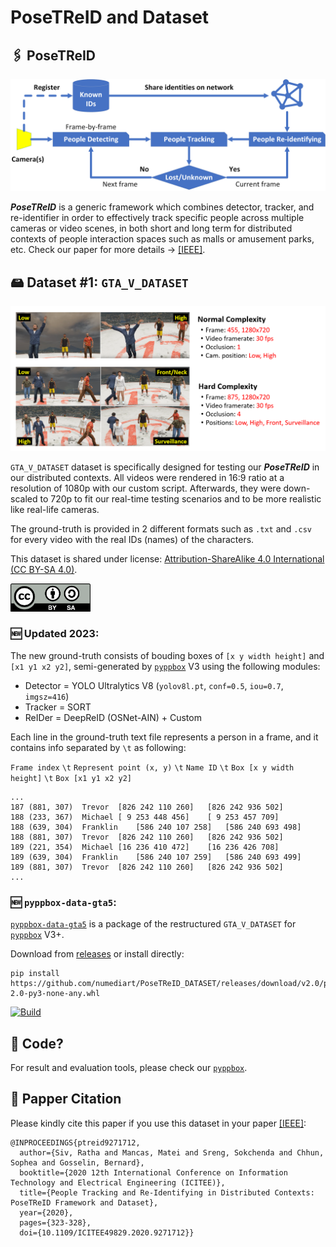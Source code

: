 # PoseTReID and Dataset

## 🖇 PoseTReID

<div align="center">

<img src="https://raw.githubusercontent.com/numediart/PoseTReID_DATASET/main/PoseTReID.png">

</div>

***PoseTReID*** is a generic framework which combines detector, tracker, and re-identifier in order to effectively track specific people across multiple cameras or video scenes, in both short and long term for distributed contexts of people interaction spaces such as malls or amusement parks, etc. Check our paper for more details -> [[IEEE]](https://ieeexplore.ieee.org/document/9271712).

## 🖴 Dataset #1: `GTA_V_DATASET`

<div align="center">

<img src="https://raw.githubusercontent.com/numediart/PoseTReID_DATASET/main/overview.png">

</div>

`GTA_V_DATASET` dataset is specifically designed for testing our ***PoseTReID*** in our distributed contexts. All videos were rendered in 16:9 ratio at a resolution of 1080p with our custom script. Afterwards, they were down-scaled to 720p to fit our real-time testing scenarios and to be more realistic like real-life cameras. 

The ground-truth is provided in 2 different formats such as `.txt` and `.csv` for every video with the real IDs (names) of the characters.

This dataset is shared under license: [Attribution-ShareAlike 4.0 International (CC BY-SA 4.0)](https://creativecommons.org/licenses/by-sa/4.0/legalcode).

<img src="https://raw.githubusercontent.com/numediart/PoseTReID_DATASET/master/cc-by-sa.png" width="128">

### 🆕 Updated 2023:

The new ground-truth consists of bouding boxes of `[x y width height]` and `[x1 y1 x2 y2]`, semi-generated by [`pyppbox`](https://github.com/rathaumons/pyppbox) V3 using the following modules:
  - Detector = YOLO Ultralytics V8 (`yolov8l.pt`, `conf=0.5`, `iou=0.7`, `imgsz=416`)
  - Tracker = SORT
  - ReIDer = DeepReID (OSNet-AIN) + Custom

Each line in the ground-truth text file represents a person in a frame, and it contains info separated by `\t` as following:

`Frame index` `\t` `Represent point (x, y)` `\t` `Name ID` `\t` `Box [x y width height]` `\t` `Box [x1 y1 x2 y2]`

```
...
187	(881, 307)	Trevor	[826 242 110 260]	[826 242 936 502]
188	(233, 367)	Michael	[ 9 253 448 456]	[ 9 253 457 709]
188	(639, 304)	Franklin	[586 240 107 258]	[586 240 693 498]
188	(881, 307)	Trevor	[826 242 110 260]	[826 242 936 502]
189	(221, 354)	Michael	[16 236 410 472]	[16 236 426 708]
189	(639, 304)	Franklin	[586 240 107 259]	[586 240 693 499]
189	(881, 307)	Trevor	[826 242 110 260]	[826 242 936 502]
...
```

### 🆕 `pyppbox-data-gta5`:

[`pyppbox-data-gta5`](pyppbox-data-gta5) is a package of the restructured `GTA_V_DATASET` for [`pyppbox`](https://github.com/rathaumons/pyppbox) V3+.

Download from [releases](https://github.com/numediart/PoseTReID_DATASET/releases) or install directly:
```
pip install https://github.com/numediart/PoseTReID_DATASET/releases/download/v2.0/pyppbox_data_gta5-2.0-py3-none-any.whl
```

[![Build](https://github.com/numediart/PoseTReID_DATASET/actions/workflows/build.yaml/badge.svg)](https://github.com/numediart/PoseTReID_DATASET/actions/workflows/build.yaml)

## 🚀 Code?

For result and evaluation tools, please check our [`pyppbox`](https://github.com/rathaumons/pyppbox).

## 🔗 Papper Citation
Please kindly cite this paper if you use this dataset in your paper [[IEEE]]([***PoseTReID***](https://ieeexplore.ieee.org/document/9271712)):
```
@INPROCEEDINGS{ptreid9271712,
  author={Siv, Ratha and Mancas, Matei and Sreng, Sokchenda and Chhun, Sophea and Gosselin, Bernard},
  booktitle={2020 12th International Conference on Information Technology and Electrical Engineering (ICITEE)}, 
  title={People Tracking and Re-Identifying in Distributed Contexts: PoseTReID Framework and Dataset}, 
  year={2020},
  pages={323-328},
  doi={10.1109/ICITEE49829.2020.9271712}}
```
